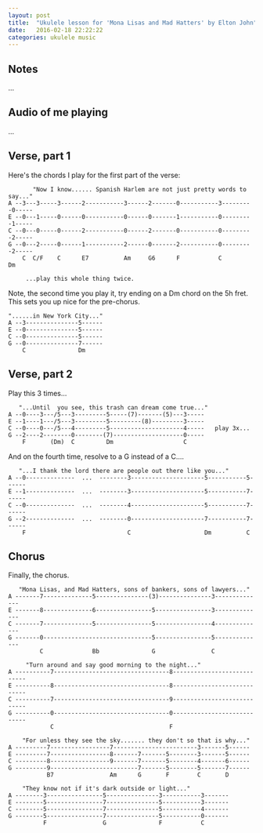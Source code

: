 ```yaml
---
layout: post
title:  "Ukulele lesson for 'Mona Lisas and Mad Hatters' by Elton John"
date:   2016-02-18 22:22:22
categories: ukulele music
---
```


## Notes

...

## Audio of me playing

...

## Verse, part 1

Here's the chords I play for the first part of the verse:    
    
           "Now I know...... Spanish Harlem are not just pretty words to say..."
    A --3---3-----3------2-----------3------2-------0-----------3---------0-----
    E --0---1-----0------0-----------0------0-------1-----------0---------1-----
    C --0---0-----0------2-----------0------2-------0-----------0---------2-----
    G --0---2-----0------1-----------2------0-------2-----------0---------2-----
        C  C/F    C      E7          Am     G6      F           C         Dm    
         
         ...play this whole thing twice.

Note, the second time you play it, try ending on a Dm chord on the 5h fret. This sets you up nice for the pre-chorus.

    "......in New York City..."
    A --3---------------5------
    E --0---------------5------
    C --0---------------5------
    G --0---------------7------
        C               Dm

## Verse, part 2

Play this 3 times...

       "...Until  you see, this trash can dream come true..."
    A --0----3---/5---3---------5-----(7)-------(5)---3-----
    E --1----1---/5---3---------5---------(8)---------3-----
    C --0----0---/5---4---------5---------------------4-----   play 3x...
    G --2----2--------0--------(7)--------------------0-----
        F       (Dm)  C         Dm                    C

And on the fourth time, resolve to a G instead of a C....

       "...I thank the lord there are people out there like you..."
    A --0--------------  ...  --------3---------------------5-----------5------
    E --1--------------  ...  --------3---------------------5-----------7------
    C --0--------------  ...  --------4---------------------5-----------7------
    G --2--------------  ...  --------0---------------------7-----------7------
        F                             C                     Dm          C

## Chorus

Finally, the chorus.

       "Mona Lisas, and Mad Hatters, sons of bankers, sons of lawyers..."
    A -------7--------------5---------------(3)---------------3--------------
    E -------8--------------6----------------5----------------3--------------
    C -------7--------------5----------------5----------------4--------------
    G -------0-------------------------------5----------------5--------------
             C              Bb               G                C

         "Turn around and say good morning to the night..."
    A ----------7---------------------------------8----------------------------
    E ----------8---------------------------------8----------------------------
    C ----------7---------------------------------9----------------------------
    G ----------0---------------------------------0----------------------------
                C                                 F

        "For unless they see the sky....... they don't so that is why..."
    A ---------7-----------------7------------------------3-------5------
    E ---------7-----------------8-------7-------5--------3-------5------
    C ---------8-----------------9-------7-------5--------4-------6------
    G ---------9-------------------------7-------5--------5-------7------
               B7                Am      G       F        C       D

        "They know not if it's dark outside or light..."
    A --------3----------------5---------------3-----------3-------
    E --------5----------------7---------------5-----------3-------
    C --------5----------------7---------------5-----------4-------
    G --------5----------------7---------------5-----------0-------
              F                G               F           C
               
                
                
